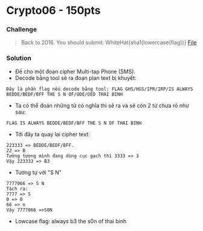 # Crypto06 - 150pts
### Challenge
>Back to 2016.
You should submit: WhiteHat{sha1(lowercase(flag))}
[File](cipher.txt)
### Solution
- Đề cho một đoạn cipher Multi-tap Phone (SMS).
- Decode bằng tool sẽ ra đoạn plan text bị khuyết:
```
Đây là phần flag nếu decode bằng tool: FLAG GHS/HGS/IPR/IRP/IS ALWAYS BEDDE/BEDF/BFF THE S N OF/ODE/OED THAI BINH
```
- Ta có thể đoán những từ có nghĩa thì sẽ ra và sẽ còn 2 từ chưa rõ như sau:
```
FLAG IS ALWAYS BEDDE/BEDF/BFF THE S N OF THAI BINH
```
- Tới đây ta quay lại cipher text:
```
223333 => BEDDE/BEDF/BFF.
22 => B
Tưởng tượng mình đang dùng cục gạch thì 3333 => 3
Vậy 223333 => B3
```
- Tương tự với "S N"
```
7777066 => S N
Tách ra:
7777 => S
0 => 0 
66 => n
Vậy 7777066 =>S0N
```
- Lowcase flag: always b3 the s0n of thai binh
